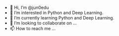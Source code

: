 - 👋 Hi, I’m @jun0edu
- 👀 I’m interested in Python and Deep Learning.
- 🌱 I’m currently learning Python and Deep Learning.
- 💞️ I’m looking to collaborate on ...
- 📫 How to reach me ...

<!---
jun0edu/jun0edu is a ✨ special ✨ repository because its `README.md` (this file) appears on your GitHub profile.
You can click the Preview link to take a look at your changes.
--->
